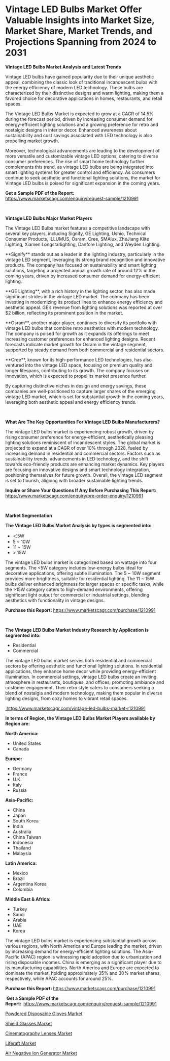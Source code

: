 <p><h1>Vintage LED Bulbs Market Offer Valuable Insights into Market Size, Market Share, Market Trends, and Projections Spanning from 2024 to 2031</h1></p><p><strong>Vintage LED Bulbs Market Analysis and Latest Trends</strong></p>
<p><p>Vintage LED bulbs have gained popularity due to their unique aesthetic appeal, combining the classic look of traditional incandescent bulbs with the energy efficiency of modern LED technology. These bulbs are characterized by their distinctive designs and warm lighting, making them a favored choice for decorative applications in homes, restaurants, and retail spaces. </p><p>The Vintage LED Bulbs Market is expected to grow at a CAGR of 14.5% during the forecast period, driven by increasing consumer demand for energy-efficient lighting solutions and a growing preference for retro and nostalgic designs in interior decor. Enhanced awareness about sustainability and cost savings associated with LED technology is also propelling market growth. </p><p>Moreover, technological advancements are leading to the development of more versatile and customizable vintage LED options, catering to diverse consumer preferences. The rise of smart home technology further complements this trend, as vintage LED bulbs are being integrated into smart lighting systems for greater control and efficiency. As consumers continue to seek aesthetic and functional lighting solutions, the market for Vintage LED bulbs is poised for significant expansion in the coming years.</p></p>
<p><strong>Get a Sample PDF of the Report:&nbsp;</strong> <a href="https://www.marketscagr.com/enquiry/request-sample/1210991?utm_campaign=1286&utm_medium=2&utm_source=Github&utm_content=ia&utm_term=05102024&utm_id=vintage-led-bulbs">https://www.marketscagr.com/enquiry/request-sample/1210991</a></p>
<p>&nbsp;</p>
<p><strong>Vintage LED Bulbs Major Market Players</strong></p>
<p><p>The Vintage LED Bulbs market features a competitive landscape with several key players, including Signify, GE Lighting, Ushio, Technical Consumer Products, ILLUMUS, Osram, Cree, SMAlux, ZheJiang Klite Lighting, Xiamen Longstarlighting, Danfore Lighting, and Weyden Lighting.</p><p>**Signify** stands out as a leader in the lighting industry, particularly in the vintage LED segment, leveraging its strong brand recognition and innovative products. The company has focused on sustainability and smart lighting solutions, targeting a projected annual growth rate of around 12% in the coming years, driven by increased consumer demand for energy-efficient lighting.</p><p>**GE Lighting**, with a rich history in the lighting sector, has also made significant strides in the vintage LED market. The company has been investing in modernizing its product lines to enhance energy efficiency and aesthetic appeal. GE’s revenue from lighting solutions was reported at over $2 billion, reflecting its prominent position in the market.</p><p>**Osram**, another major player, continues to diversify its portfolio with vintage LED bulbs that combine retro aesthetics with modern technology. The company is poised for growth as it expands its offerings to meet increasing customer preferences for enhanced lighting designs. Recent forecasts indicate market growth for Osram in the vintage segment, supported by steady demand from both commercial and residential sectors.</p><p>**Cree**, known for its high-performance LED technologies, has also ventured into the vintage LED space, focusing on premium quality and longer lifespans, contributing to its growth. The company focuses on innovation, which is expected to propel its market presence further.</p><p>By capturing distinctive niches in design and energy savings, these companies are well-positioned to capture larger shares of the emerging vintage LED market, which is set for substantial growth in the coming years, leveraging both aesthetic appeal and energy efficiency trends.</p></p>
<p>&nbsp;</p>
<p><strong>What Are The Key Opportunities For Vintage LED Bulbs Manufacturers?</strong></p>
<p><p>The vintage LED bulbs market is experiencing robust growth, driven by rising consumer preference for energy-efficient, aesthetically pleasing lighting solutions reminiscent of incandescent styles. The global market is projected to expand at a CAGR of over 10% through 2028, fueled by increasing demand in residential and commercial sectors. Factors such as sustainability trends, advancements in LED technology, and the shift towards eco-friendly products are enhancing market dynamics. Key players are focusing on innovative designs and smart technology integration, positioning themselves for future growth. Overall, the vintage LED segment is set to flourish, aligning with broader sustainable lighting trends.</p></p>
<p><strong>Inquire or Share Your Questions If Any Before Purchasing This Report:</strong> <a href="https://www.marketscagr.com/enquiry/pre-order-enquiry/1210991?utm_campaign=1286&utm_medium=2&utm_source=Github&utm_content=ia&utm_term=05102024&utm_id=vintage-led-bulbs">https://www.marketscagr.com/enquiry/pre-order-enquiry/1210991</a></p>
<p>&nbsp;</p>
<p><strong>Market Segmentation</strong></p>
<p><strong>The Vintage LED Bulbs Market Analysis by types is segmented into:</strong></p>
<p><ul><li>＜5W</li><li>5 ~ 10W</li><li>11 ~ 15W</li><li>> 15W</li></ul></p>
<p><p>The vintage LED bulbs market is categorized based on wattage into four segments. The <5W category includes low-energy bulbs ideal for decorative applications, offering subtle illumination. The 5 ~ 10W segment provides more brightness, suitable for residential lighting. The 11 ~ 15W bulbs deliver enhanced brightness for larger spaces or specific tasks, while the >15W category caters to high-demand environments, offering significant light output for commercial or industrial settings, blending aesthetics with functionality in vintage designs.</p></p>
<p><strong>Purchase this Report:&nbsp;</strong><a href="https://www.marketscagr.com/purchase/1210991?utm_campaign=1286&utm_medium=2&utm_source=Github&utm_content=ia&utm_term=05102024&utm_id=vintage-led-bulbs">https://www.marketscagr.com/purchase/1210991</a></p>
<p>&nbsp;</p>
<p><strong>The Vintage LED Bulbs Market Industry Research by Application is segmented into:</strong></p>
<p><ul><li>Residential</li><li>Commercial</li></ul></p>
<p><p>The vintage LED bulbs market serves both residential and commercial sectors by offering aesthetic and functional lighting solutions. In residential applications, they enhance home decor while providing energy-efficient illumination. In commercial settings, vintage LED bulbs create an inviting atmosphere in restaurants, boutiques, and offices, promoting ambiance and customer engagement. Their retro style caters to consumers seeking a blend of nostalgia and modern technology, making them popular in diverse lighting designs, from cozy homes to vibrant retail spaces.</p></p>
<p><a href="https://www.marketscagr.com/vintage-led-bulbs-market-r1210991?utm_campaign=1286&utm_medium=2&utm_source=Github&utm_content=ia&utm_term=05102024&utm_id=vintage-led-bulbs">&nbsp;https://www.marketscagr.com/vintage-led-bulbs-market-r1210991</a></p>
<p><strong>In terms of Region, the Vintage LED Bulbs Market Players available by Region are:</strong></p>
<p>
    <p> <strong> North America: </strong>
        <ul>
            <li>United States</li>
            <li>Canada</li>
        </ul>
        </p> 
    <p> <strong> Europe: </strong>
        <ul>
            <li>Germany</li>
            <li>France</li>
            <li>U.K.</li>
            <li>Italy</li>
            <li>Russia</li>
        </ul>
        </p> 
    <p> <strong> Asia-Pacific: </strong>
        <ul>
            <li>China</li>
            <li>Japan</li>
            <li>South Korea</li>
            <li>India</li>
            <li>Australia</li>
            <li>China Taiwan</li>
            <li>Indonesia</li>
            <li>Thailand</li>
            <li>Malaysia</li>
        </ul>
        </p> 
    <p> <strong> Latin America: </strong>
        <ul>
            <li>Mexico</li>
            <li>Brazil</li>
            <li>Argentina Korea</li>
            <li>Colombia</li>
        </ul>
        </p> 
    <p> <strong> Middle East & Africa: </strong>
        <ul>
            <li>Turkey</li>
            <li>Saudi</li>
            <li>Arabia</li>
            <li>UAE</li>
            <li>Korea</li>
        </ul>
    </p>
    </p>
<p><p>The vintage LED bulbs market is experiencing substantial growth across various regions, with North America and Europe leading the market, driven by increasing demand for energy-efficient lighting solutions. The Asia-Pacific (APAC) region is witnessing rapid adoption due to urbanization and rising disposable incomes. China is emerging as a significant player due to its manufacturing capabilities. North America and Europe are expected to dominate the market, holding approximately 35% and 30% market shares, respectively, while APAC accounts for around 25%.</p></p>
<p><strong>Purchase this Report: </strong><a href="https://www.marketscagr.com/purchase/1210991?utm_campaign=1286&utm_medium=2&utm_source=Github&utm_content=ia&utm_term=05102024&utm_id=vintage-led-bulbs">https://www.marketscagr.com/purchase/1210991</a></p>
<p>&nbsp;<strong>Get a Sample PDF of the Report:&nbsp;&nbsp;</strong><a href="https://www.marketscagr.com/enquiry/request-sample/1210991?utm_campaign=1286&utm_medium=2&utm_source=Github&utm_content=ia&utm_term=05102024&utm_id=vintage-led-bulbs">https://www.marketscagr.com/enquiry/request-sample/1210991</a></p>
<p><strong></strong></p>
<p><p><a href="https://www.linkedin.com/pulse/powdered-disposable-gloves-market-overview-regional-outlook-bixbc?utm_campaign=1286&utm_medium=2&utm_source=Github&utm_content=ia&utm_term=05102024&utm_id=vintage-led-bulbs">Powdered Disposable Gloves Market</a></p><p><a href="https://www.linkedin.com/pulse/global-shield-glasses-industry-analysis-share-growth-trends-tezcc?utm_campaign=1286&utm_medium=2&utm_source=Github&utm_content=ia&utm_term=05102024&utm_id=vintage-led-bulbs">Shield Glasses Market</a></p><p><a href="https://www.linkedin.com/pulse/global-cinematography-lenses-market-trends-analysis-future-qhigf?utm_campaign=1286&utm_medium=2&utm_source=Github&utm_content=ia&utm_term=05102024&utm_id=vintage-led-bulbs">Cinematography Lenses Market</a></p><p><a href="https://www.linkedin.com/pulse/liferaft-market-research-report-includes-analysis-size-share-bi5cf?utm_campaign=1286&utm_medium=2&utm_source=Github&utm_content=ia&utm_term=05102024&utm_id=vintage-led-bulbs">Liferaft Market</a></p><p><a href="https://www.linkedin.com/pulse/air-negative-ion-generator-market-global-insights-regional-btmtc?utm_campaign=1286&utm_medium=2&utm_source=Github&utm_content=ia&utm_term=05102024&utm_id=vintage-led-bulbs">Air Negative Ion Generator Market</a></p></p>
